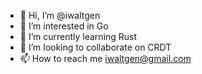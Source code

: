 - 👋 Hi, I’m @iwaltgen
- 👀 I’m interested in Go
- 🌱 I’m currently learning Rust
- 💞️ I’m looking to collaborate on CRDT
- 📫 How to reach me iwaltgen@gmail.com

<!---
iwaltgen/iwaltgen is a ✨ special ✨ repository because its `README.md` (this file) appears on your GitHub profile.
You can click the Preview link to take a look at your changes.
--->
